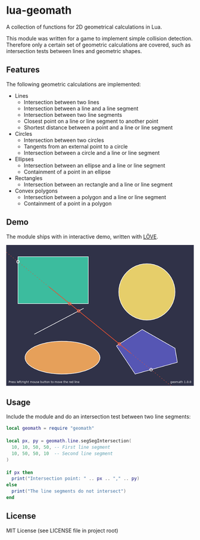 # lua-geomath
A collection of functions for 2D geometrical calculations in Lua.

This module was written for a game to implement simple collision detection. Therefore only a certain set of geometric calculations are covered, such as intersection tests between lines and geometric shapes.

## Features

The following geometric calculations are implemented:

* Lines
  * Intersection between two lines
  * Intersection between a line and a line segment
  * Intersection between two line segments
  * Closest point on a line or line segment to another point
  * Shortest distance between a point and a line or line segment
* Circles
  * Intersection between two circles
  * Tangents from an external point to a circle
  * Intersection between a circle and a line or line segment
* Ellipses
  * Intersection between an ellipse and a line or line segment
  * Containment of a point in an ellipse
* Rectangles
  * Intersection between an rectangle and a line or line segment
* Convex polygons
  * Intersection between a polygon and a line or line segment
  * Containment of a point in a polygon

## Demo

The module ships with in interactive demo, written with [LÖVE](https://love2d.org/).

![geomath demo image](demoscreen.png?raw=true)

## Usage

Include the module and do an intersection test between two line segments:

```lua
local geomath = require "geomath"

local px, py = geomath.line.segSegIntersection(
  10, 10, 50, 50, -- First line segment
  10, 50, 50, 10  -- Second line segment
)

if px then
  print("Intersection point: " .. px .. "," .. py)
else
  print("The line segments do not intersect")
end
```

## License

MIT License (see LICENSE file in project root)
